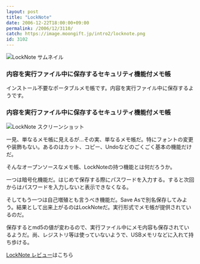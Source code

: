 ```yaml
---
layout: post
title: "LockNote"
date: 2006-12-22T18:00:00+09:00
permalink: /2006/12/3110/
catch: https://image.moongift.jp/intro2/locknote.png
id: 3102
---
```

 ![LockNote サムネイル](https://image.moongift.jp/intro2/locknote.t.png "LockNote サムネイル")
  

### 内容を実行ファイル中に保存するセキュリティ機能付メモ帳
  
インストール不要なポータブルメモ帳です。内容を実行ファイル中に保存するようです。  
<!--more-->  

### 内容を実行ファイル中に保存するセキュリティ機能付メモ帳
  

![LockNote スクリーンショット](https://image.moongift.jp/intro2/locknote.png "LockNote スクリーンショット")

  

一見、単なるメモ帳に見えるが…その実、単なるメモ帳だ。特にフォントの変更や装飾もない。あるのはカット、コピー、Undoなどのごくごく基本の機能だけだ。

  

そんなオープンソースなメモ帳、LockNoteの持つ機能とは何だろうか。

  

一つは暗号化機能だ。はじめて保存する際にパスワードを入力する。すると次回からはパスワードを入力しないと表示できなくなる。

  

そしてもう一つは自己増殖とも言うべき機能だ。Save Asで別名保存してみよう。結果として出来上がるのはLockNoteだ。実行形式でメモ帳が提供されているのだ。

  

保存するとmd5の値が変わるので、実行ファイル中にメモ内容も保存されているようだ。尚、レジストリ等は使っていないようで、USBメモリなどに入れて持ち歩ける。

  

[LockNote レビュー](http://oss.moongift.jp/review/i-3118.html)はこちら

